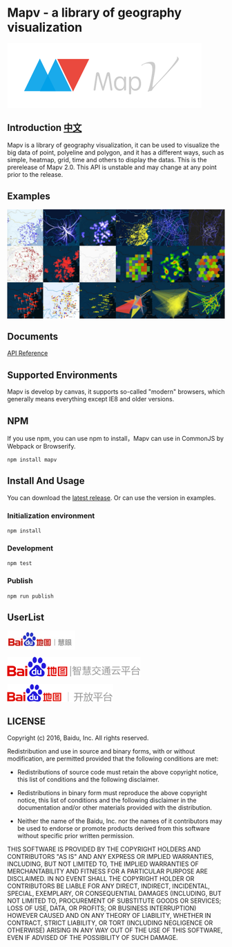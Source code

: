 # Mapv - a library of geography visualization

<a href="http://huiyan-fe.github.io/mapv/v2/">
    <img style="vertical-align: top;" src="./asset/logo.png?raw=true" alt="logo">
</a>

## Introduction [中文](https://github.com/huiyan-fe/mapv/blob/v2/README_CN.md)
Mapv is a library of geography visualization, it can be used to visualize the big data of point, polyeline and polygon, and it has a different ways, such as simple, heatmap, grid, time and others to display the datas.
This is the prerelease of Mapv 2.0. This API is unstable and may change at any point prior to the release.

## Examples
<a href="http://huiyan-fe.github.io/mapv/v2/gallery.html">
    <img style="vertical-align: top;" src="./asset/overview.png?raw=true" alt="logo">
</a>

## Documents
[API Reference](https://github.com/huiyan-fe/mapv/wiki)

## Supported Environments
Mapv is develop by canvas, it supports so-called "modern" browsers, which generally means everything except IE8 and older versions.

## NPM
If you use npm, you can use npm to install，Mapv can use in CommonJS by Webpack or Browserify.

    npm install mapv

## Install And Usage
You can download the [latest release](https://github.com/huiyan-fe/mapv/releases). Or can use the version in examples.
### Initialization environment
    npm install
### Development
    npm test
### Publish
    npm run publish

## UserList
[![百度慧眼](./asset/user/huiyan.png)](http://huiyan.baidu.com)

[![百度交通云](./asset/user/jiaotong.png)](http://jiaotong.baidu.com/)

[![百度地图开放平台](./asset/user/lbsyun.png)](http://lbsyun.baidu.com/)

## LICENSE
Copyright (c) 2016, Baidu, Inc.
All rights reserved.

Redistribution and use in source and binary forms, with or without
modification, are permitted provided that the following conditions are met:

* Redistributions of source code must retain the above copyright notice, this
  list of conditions and the following disclaimer.

* Redistributions in binary form must reproduce the above copyright notice,
  this list of conditions and the following disclaimer in the documentation
  and/or other materials provided with the distribution.

* Neither the name of the Baidu, Inc. nor the names of it
  contributors may be used to endorse or promote products derived from
  this software without specific prior written permission.

THIS SOFTWARE IS PROVIDED BY THE COPYRIGHT HOLDERS AND CONTRIBUTORS "AS IS"
AND ANY EXPRESS OR IMPLIED WARRANTIES, INCLUDING, BUT NOT LIMITED TO, THE
IMPLIED WARRANTIES OF MERCHANTABILITY AND FITNESS FOR A PARTICULAR PURPOSE ARE
DISCLAIMED. IN NO EVENT SHALL THE COPYRIGHT HOLDER OR CONTRIBUTORS BE LIABLE
FOR ANY DIRECT, INDIRECT, INCIDENTAL, SPECIAL, EXEMPLARY, OR CONSEQUENTIAL
DAMAGES (INCLUDING, BUT NOT LIMITED TO, PROCUREMENT OF SUBSTITUTE GOODS OR
SERVICES; LOSS OF USE, DATA, OR PROFITS; OR BUSINESS INTERRUPTION) HOWEVER
CAUSED AND ON ANY THEORY OF LIABILITY, WHETHER IN CONTRACT, STRICT LIABILITY,
OR TORT (INCLUDING NEGLIGENCE OR OTHERWISE) ARISING IN ANY WAY OUT OF THE USE
OF THIS SOFTWARE, EVEN IF ADVISED OF THE POSSIBILITY OF SUCH DAMAGE.
